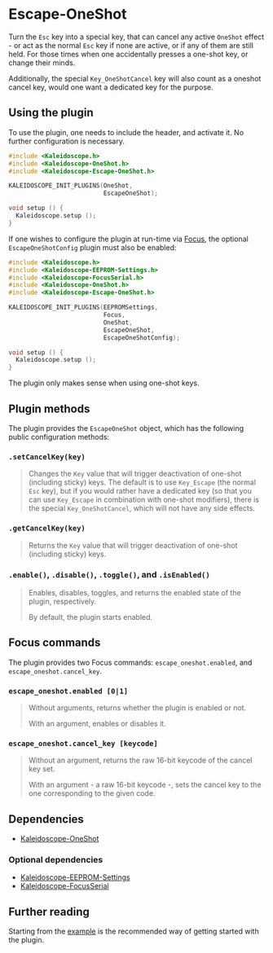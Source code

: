 # Escape-OneShot

Turn the `Esc` key into a special key, that can cancel any active `OneShot`
effect - or act as the normal `Esc` key if none are active, or if any of them
are still held. For those times when one accidentally presses a one-shot key, or
change their minds.

Additionally, the special `Key_OneShotCancel` key will also count as a oneshot
cancel key, would one want a dedicated key for the purpose.

## Using the plugin

To use the plugin, one needs to include the header, and activate it. No further
configuration is necessary.

```c++
#include <Kaleidoscope.h>
#include <Kaleidoscope-OneShot.h>
#include <Kaleidoscope-Escape-OneShot.h>

KALEIDOSCOPE_INIT_PLUGINS(OneShot,
                          EscapeOneShot);

void setup () {
  Kaleidoscope.setup ();
}
```

If one wishes to configure the plugin at run-time via [Focus][plugin:focus], the
optional `EscapeOneShotConfig` plugin must also be enabled:

 [plugin:focus]: Kaleidoscope-FocusSerial.md

```c++
#include <Kaleidoscope.h>
#include <Kaleidoscope-EEPROM-Settings.h>
#include <Kaleidoscope-FocusSerial.h>
#include <Kaleidoscope-OneShot.h>
#include <Kaleidoscope-Escape-OneShot.h>

KALEIDOSCOPE_INIT_PLUGINS(EEPROMSettings,
                          Focus,
                          OneShot,
                          EscapeOneShot,
                          EscapeOneShotConfig);

void setup () {
  Kaleidoscope.setup ();
}
```

The plugin only makes sense when using one-shot keys.

## Plugin methods

The plugin provides the `EscapeOneShot` object, which has the following public
configuration methods:

### `.setCancelKey(key)`

> Changes the `Key` value that will trigger deactivation of one-shot
> (including sticky) keys. The default is to use `Key_Escape` (the
> normal `Esc` key), but if you would rather have a dedicated key (so
> that you can use `Key_Escape` in combination with one-shot
> modifiers), there is the special `Key_OneShotCancel`, which will not
> have any side effects.

### `.getCancelKey(key)`

> Returns the `Key` value that will trigger deactivation of one-shot (including
> sticky) keys.

### `.enable()`, `.disable()`, `.toggle()`, and `.isEnabled()`

> Enables, disables, toggles, and returns the enabled state of the plugin,
> respectively.
>
> By default, the plugin starts enabled.

## Focus commands

The plugin provides two Focus commands: `escape_oneshot.enabled`, and
`escape_oneshot.cancel_key`.

### `escape_oneshot.enabled [0|1]`

> Without arguments, returns whether the plugin is enabled or not.
>
> With an argument, enables or disables it.

### `escape_oneshot.cancel_key [keycode]`

> Without an argument, returns the raw 16-bit keycode of the cancel key set.
>
> With an argument - a raw 16-bit keycode -, sets the cancel key to the one
> corresponding to the given code.

## Dependencies

* [Kaleidoscope-OneShot](Kaleidoscope-OneShot.md)

### Optional dependencies

* [Kaleidoscope-EEPROM-Settings](Kaleidoscope-EEPROM-Settings.md)
* [Kaleidoscope-FocusSerial](Kaleidoscope-FocusSerial.md)

## Further reading

Starting from the [example][plugin:example] is the recommended way of getting
started with the plugin.

 [plugin:example]: /examples/Keystrokes/Escape-OneShot/Escape-OneShot.ino
